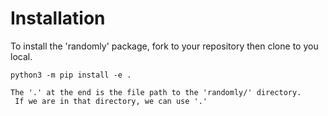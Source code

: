 # Installation

To install the 'randomly' package, fork to your repository then clone to you local.

```python3 -m pip install -e .```
```{tip}
The '.' at the end is the file path to the 'randomly/' directory.
 If we are in that directory, we can use '.' 
 ```